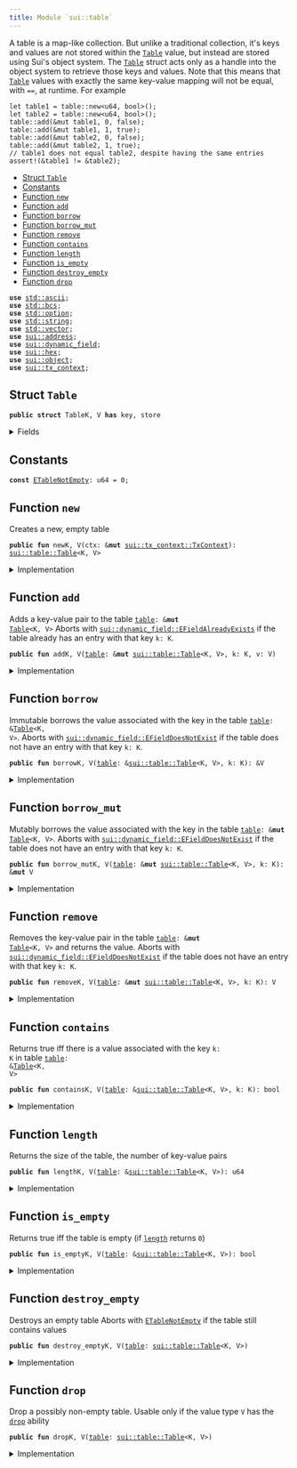 ```yaml
---
title: Module `sui::table`
---
```


A table is a map-like collection. But unlike a traditional collection, it's keys and values are
not stored within the <code><a href="../sui/table.md#sui_table_Table">Table</a></code> value, but instead are stored using Sui's object system. The
<code><a href="../sui/table.md#sui_table_Table">Table</a></code> struct acts only as a handle into the object system to retrieve those keys and values.
Note that this means that <code><a href="../sui/table.md#sui_table_Table">Table</a></code> values with exactly the same key-value mapping will not be
equal, with <code>==</code>, at runtime. For example
```
let table1 = table::new<u64, bool>();
let table2 = table::new<u64, bool>();
table::add(&mut table1, 0, false);
table::add(&mut table1, 1, true);
table::add(&mut table2, 0, false);
table::add(&mut table2, 1, true);
// table1 does not equal table2, despite having the same entries
assert!(&table1 != &table2);
```


-  [Struct `Table`](#sui_table_Table)
-  [Constants](#@Constants_0)
-  [Function `new`](#sui_table_new)
-  [Function `add`](#sui_table_add)
-  [Function `borrow`](#sui_table_borrow)
-  [Function `borrow_mut`](#sui_table_borrow_mut)
-  [Function `remove`](#sui_table_remove)
-  [Function `contains`](#sui_table_contains)
-  [Function `length`](#sui_table_length)
-  [Function `is_empty`](#sui_table_is_empty)
-  [Function `destroy_empty`](#sui_table_destroy_empty)
-  [Function `drop`](#sui_table_drop)


<pre><code><b>use</b> <a href="../std/ascii.md#std_ascii">std::ascii</a>;
<b>use</b> <a href="../std/bcs.md#std_bcs">std::bcs</a>;
<b>use</b> <a href="../std/option.md#std_option">std::option</a>;
<b>use</b> <a href="../std/string.md#std_string">std::string</a>;
<b>use</b> <a href="../std/vector.md#std_vector">std::vector</a>;
<b>use</b> <a href="../sui/address.md#sui_address">sui::address</a>;
<b>use</b> <a href="../sui/dynamic_field.md#sui_dynamic_field">sui::dynamic_field</a>;
<b>use</b> <a href="../sui/hex.md#sui_hex">sui::hex</a>;
<b>use</b> <a href="../sui/object.md#sui_object">sui::object</a>;
<b>use</b> <a href="../sui/tx_context.md#sui_tx_context">sui::tx_context</a>;
</code></pre>



<a name="sui_table_Table"></a>

## Struct `Table`



<pre><code><b>public</b> <b>struct</b> TableK, V <b>has</b> key, store
</code></pre>



<details>
<summary>Fields</summary>


<dl>
<dt>
<code>id: <a href="../sui/object.md#sui_object_UID">sui::object::UID</a></code>
</dt>
<dd>
 the ID of this table
</dd>
<dt>
<code>size: u64</code>
</dt>
<dd>
 the number of key-value pairs in the table
</dd>
</dl>


</details>

<a name="@Constants_0"></a>

## Constants


<a name="sui_table_ETableNotEmpty"></a>



<pre><code><b>const</b> <a href="../sui/table.md#sui_table_ETableNotEmpty">ETableNotEmpty</a>: u64 = 0;
</code></pre>



<a name="sui_table_new"></a>

## Function `new`

Creates a new, empty table


<pre><code><b>public</b> <b>fun</b> newK, V(ctx: &<b>mut</b> <a href="../sui/tx_context.md#sui_tx_context_TxContext">sui::tx_context::TxContext</a>): <a href="../sui/table.md#sui_table_Table">sui::table::Table</a>&lt;K, V&gt;
</code></pre>



<details>
<summary>Implementation</summary>


<pre><code><b>public</b> <b>fun</b> <a href="../sui/table.md#sui_table_new">new</a>&lt;K: <b>copy</b> + <a href="../sui/table.md#sui_table_drop">drop</a> + store, V: store&gt;(ctx: &<b>mut</b> TxContext): <a href="../sui/table.md#sui_table_Table">Table</a>&lt;K, V&gt; {
    <a href="../sui/table.md#sui_table_Table">Table</a> {
        id: <a href="../sui/object.md#sui_object_new">object::new</a>(ctx),
        size: 0,
    }
}
</code></pre>



</details>

<a name="sui_table_add"></a>

## Function `add`

Adds a key-value pair to the table <code><a href="../sui/table.md#sui_table">table</a>: &<b>mut</b> <a href="../sui/table.md#sui_table_Table">Table</a>&lt;K, V&gt;</code>
Aborts with <code><a href="../sui/dynamic_field.md#sui_dynamic_field_EFieldAlreadyExists">sui::dynamic_field::EFieldAlreadyExists</a></code> if the table already has an entry with
that key <code>k: K</code>.


<pre><code><b>public</b> <b>fun</b> addK, V(<a href="../sui/table.md#sui_table">table</a>: &<b>mut</b> <a href="../sui/table.md#sui_table_Table">sui::table::Table</a>&lt;K, V&gt;, k: K, v: V)
</code></pre>



<details>
<summary>Implementation</summary>


<pre><code><b>public</b> <b>fun</b> <a href="../sui/table.md#sui_table_add">add</a>&lt;K: <b>copy</b> + <a href="../sui/table.md#sui_table_drop">drop</a> + store, V: store&gt;(<a href="../sui/table.md#sui_table">table</a>: &<b>mut</b> <a href="../sui/table.md#sui_table_Table">Table</a>&lt;K, V&gt;, k: K, v: V) {
    field::add(&<b>mut</b> <a href="../sui/table.md#sui_table">table</a>.id, k, v);
    <a href="../sui/table.md#sui_table">table</a>.size = <a href="../sui/table.md#sui_table">table</a>.size + 1;
}
</code></pre>



</details>

<a name="sui_table_borrow"></a>

## Function `borrow`

Immutable borrows the value associated with the key in the table <code><a href="../sui/table.md#sui_table">table</a>: &<a href="../sui/table.md#sui_table_Table">Table</a>&lt;K, V&gt;</code>.
Aborts with <code><a href="../sui/dynamic_field.md#sui_dynamic_field_EFieldDoesNotExist">sui::dynamic_field::EFieldDoesNotExist</a></code> if the table does not have an entry with
that key <code>k: K</code>.


<pre><code><b>public</b> <b>fun</b> borrowK, V(<a href="../sui/table.md#sui_table">table</a>: &<a href="../sui/table.md#sui_table_Table">sui::table::Table</a>&lt;K, V&gt;, k: K): &V
</code></pre>



<details>
<summary>Implementation</summary>


<pre><code><b>public</b> <b>fun</b> <a href="../sui/borrow.md#sui_borrow">borrow</a>&lt;K: <b>copy</b> + <a href="../sui/table.md#sui_table_drop">drop</a> + store, V: store&gt;(<a href="../sui/table.md#sui_table">table</a>: &<a href="../sui/table.md#sui_table_Table">Table</a>&lt;K, V&gt;, k: K): &V {
    field::borrow(&<a href="../sui/table.md#sui_table">table</a>.id, k)
}
</code></pre>



</details>

<a name="sui_table_borrow_mut"></a>

## Function `borrow_mut`

Mutably borrows the value associated with the key in the table <code><a href="../sui/table.md#sui_table">table</a>: &<b>mut</b> <a href="../sui/table.md#sui_table_Table">Table</a>&lt;K, V&gt;</code>.
Aborts with <code><a href="../sui/dynamic_field.md#sui_dynamic_field_EFieldDoesNotExist">sui::dynamic_field::EFieldDoesNotExist</a></code> if the table does not have an entry with
that key <code>k: K</code>.


<pre><code><b>public</b> <b>fun</b> borrow_mutK, V(<a href="../sui/table.md#sui_table">table</a>: &<b>mut</b> <a href="../sui/table.md#sui_table_Table">sui::table::Table</a>&lt;K, V&gt;, k: K): &<b>mut</b> V
</code></pre>



<details>
<summary>Implementation</summary>


<pre><code><b>public</b> <b>fun</b> <a href="../sui/table.md#sui_table_borrow_mut">borrow_mut</a>&lt;K: <b>copy</b> + <a href="../sui/table.md#sui_table_drop">drop</a> + store, V: store&gt;(<a href="../sui/table.md#sui_table">table</a>: &<b>mut</b> <a href="../sui/table.md#sui_table_Table">Table</a>&lt;K, V&gt;, k: K): &<b>mut</b> V {
    field::borrow_mut(&<b>mut</b> <a href="../sui/table.md#sui_table">table</a>.id, k)
}
</code></pre>



</details>

<a name="sui_table_remove"></a>

## Function `remove`

Removes the key-value pair in the table <code><a href="../sui/table.md#sui_table">table</a>: &<b>mut</b> <a href="../sui/table.md#sui_table_Table">Table</a>&lt;K, V&gt;</code> and returns the value.
Aborts with <code><a href="../sui/dynamic_field.md#sui_dynamic_field_EFieldDoesNotExist">sui::dynamic_field::EFieldDoesNotExist</a></code> if the table does not have an entry with
that key <code>k: K</code>.


<pre><code><b>public</b> <b>fun</b> removeK, V(<a href="../sui/table.md#sui_table">table</a>: &<b>mut</b> <a href="../sui/table.md#sui_table_Table">sui::table::Table</a>&lt;K, V&gt;, k: K): V
</code></pre>



<details>
<summary>Implementation</summary>


<pre><code><b>public</b> <b>fun</b> <a href="../sui/table.md#sui_table_remove">remove</a>&lt;K: <b>copy</b> + <a href="../sui/table.md#sui_table_drop">drop</a> + store, V: store&gt;(<a href="../sui/table.md#sui_table">table</a>: &<b>mut</b> <a href="../sui/table.md#sui_table_Table">Table</a>&lt;K, V&gt;, k: K): V {
    <b>let</b> v = field::remove(&<b>mut</b> <a href="../sui/table.md#sui_table">table</a>.id, k);
    <a href="../sui/table.md#sui_table">table</a>.size = <a href="../sui/table.md#sui_table">table</a>.size - 1;
    v
}
</code></pre>



</details>

<a name="sui_table_contains"></a>

## Function `contains`

Returns true iff there is a value associated with the key <code>k: K</code> in table <code><a href="../sui/table.md#sui_table">table</a>: &<a href="../sui/table.md#sui_table_Table">Table</a>&lt;K, V&gt;</code>


<pre><code><b>public</b> <b>fun</b> containsK, V(<a href="../sui/table.md#sui_table">table</a>: &<a href="../sui/table.md#sui_table_Table">sui::table::Table</a>&lt;K, V&gt;, k: K): bool
</code></pre>



<details>
<summary>Implementation</summary>


<pre><code><b>public</b> <b>fun</b> <a href="../sui/table.md#sui_table_contains">contains</a>&lt;K: <b>copy</b> + <a href="../sui/table.md#sui_table_drop">drop</a> + store, V: store&gt;(<a href="../sui/table.md#sui_table">table</a>: &<a href="../sui/table.md#sui_table_Table">Table</a>&lt;K, V&gt;, k: K): bool {
    field::exists_with_type&lt;K, V&gt;(&<a href="../sui/table.md#sui_table">table</a>.id, k)
}
</code></pre>



</details>

<a name="sui_table_length"></a>

## Function `length`

Returns the size of the table, the number of key-value pairs


<pre><code><b>public</b> <b>fun</b> lengthK, V(<a href="../sui/table.md#sui_table">table</a>: &<a href="../sui/table.md#sui_table_Table">sui::table::Table</a>&lt;K, V&gt;): u64
</code></pre>



<details>
<summary>Implementation</summary>


<pre><code><b>public</b> <b>fun</b> <a href="../sui/table.md#sui_table_length">length</a>&lt;K: <b>copy</b> + <a href="../sui/table.md#sui_table_drop">drop</a> + store, V: store&gt;(<a href="../sui/table.md#sui_table">table</a>: &<a href="../sui/table.md#sui_table_Table">Table</a>&lt;K, V&gt;): u64 {
    <a href="../sui/table.md#sui_table">table</a>.size
}
</code></pre>



</details>

<a name="sui_table_is_empty"></a>

## Function `is_empty`

Returns true iff the table is empty (if <code><a href="../sui/table.md#sui_table_length">length</a></code> returns <code>0</code>)


<pre><code><b>public</b> <b>fun</b> is_emptyK, V(<a href="../sui/table.md#sui_table">table</a>: &<a href="../sui/table.md#sui_table_Table">sui::table::Table</a>&lt;K, V&gt;): bool
</code></pre>



<details>
<summary>Implementation</summary>


<pre><code><b>public</b> <b>fun</b> <a href="../sui/table.md#sui_table_is_empty">is_empty</a>&lt;K: <b>copy</b> + <a href="../sui/table.md#sui_table_drop">drop</a> + store, V: store&gt;(<a href="../sui/table.md#sui_table">table</a>: &<a href="../sui/table.md#sui_table_Table">Table</a>&lt;K, V&gt;): bool {
    <a href="../sui/table.md#sui_table">table</a>.size == 0
}
</code></pre>



</details>

<a name="sui_table_destroy_empty"></a>

## Function `destroy_empty`

Destroys an empty table
Aborts with <code><a href="../sui/table.md#sui_table_ETableNotEmpty">ETableNotEmpty</a></code> if the table still contains values


<pre><code><b>public</b> <b>fun</b> destroy_emptyK, V(<a href="../sui/table.md#sui_table">table</a>: <a href="../sui/table.md#sui_table_Table">sui::table::Table</a>&lt;K, V&gt;)
</code></pre>



<details>
<summary>Implementation</summary>


<pre><code><b>public</b> <b>fun</b> <a href="../sui/table.md#sui_table_destroy_empty">destroy_empty</a>&lt;K: <b>copy</b> + <a href="../sui/table.md#sui_table_drop">drop</a> + store, V: store&gt;(<a href="../sui/table.md#sui_table">table</a>: <a href="../sui/table.md#sui_table_Table">Table</a>&lt;K, V&gt;) {
    <b>let</b> <a href="../sui/table.md#sui_table_Table">Table</a> { id, size } = <a href="../sui/table.md#sui_table">table</a>;
    <b>assert</b>!(size == 0, <a href="../sui/table.md#sui_table_ETableNotEmpty">ETableNotEmpty</a>);
    id.delete()
}
</code></pre>



</details>

<a name="sui_table_drop"></a>

## Function `drop`

Drop a possibly non-empty table.
Usable only if the value type <code>V</code> has the <code><a href="../sui/table.md#sui_table_drop">drop</a></code> ability


<pre><code><b>public</b> <b>fun</b> dropK, V(<a href="../sui/table.md#sui_table">table</a>: <a href="../sui/table.md#sui_table_Table">sui::table::Table</a>&lt;K, V&gt;)
</code></pre>



<details>
<summary>Implementation</summary>


<pre><code><b>public</b> <b>fun</b> <a href="../sui/table.md#sui_table_drop">drop</a>&lt;K: <b>copy</b> + <a href="../sui/table.md#sui_table_drop">drop</a> + store, V: <a href="../sui/table.md#sui_table_drop">drop</a> + store&gt;(<a href="../sui/table.md#sui_table">table</a>: <a href="../sui/table.md#sui_table_Table">Table</a>&lt;K, V&gt;) {
    <b>let</b> <a href="../sui/table.md#sui_table_Table">Table</a> { id, size: _ } = <a href="../sui/table.md#sui_table">table</a>;
    id.delete()
}
</code></pre>



</details>
